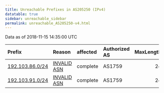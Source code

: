 ```yaml
---
title: Unreachable Prefixes in AS205250 (IPv4)
datatable: true
sidebar: unreachable_sidebar
permalink: unreachable_AS205250-v4.html
---
```


Data as of 2018-11-15 14:35:00 UTC


<div class="datatable-begin"></div>

| Prefix                                                   | Reason                                                                                                  | affected   | Authorized AS   |   MaxLength | Anchor                                         |   unreachable /24s |
|:---------------------------------------------------------|:--------------------------------------------------------------------------------------------------------|:-----------|:----------------|------------:|:-----------------------------------------------|-------------------:|
| [192.103.86.0/24](https://stat.ripe.net/192.103.86.0/24) | [INVALID ASN](https://rpki-validator.ripe.net/announcement-preview?asn=AS205250&prefix=192.103.86.0/24) | complete   | AS1759          |          24 | [RIPE](unreachable_RIPE_NCC_RPKI_Root-v4.html) |                  1 |
| [192.103.91.0/24](https://stat.ripe.net/192.103.91.0/24) | [INVALID ASN](https://rpki-validator.ripe.net/announcement-preview?asn=AS205250&prefix=192.103.91.0/24) | complete   | AS1759          |          24 | [RIPE](unreachable_RIPE_NCC_RPKI_Root-v4.html) |                  1 |

<div class="datatable-end"></div>